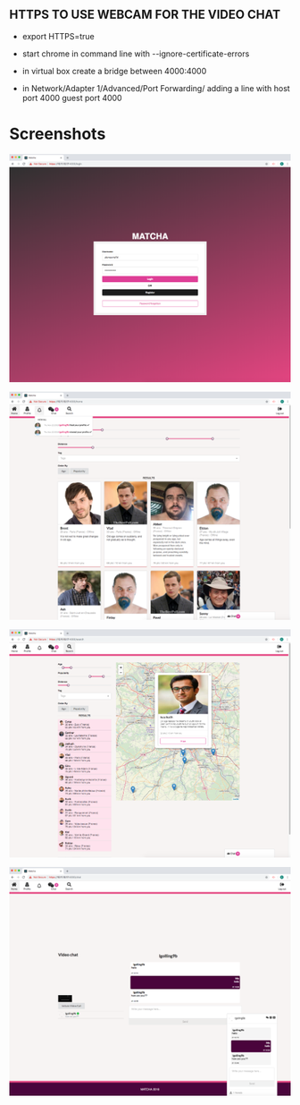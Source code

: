 ## HTTPS TO USE WEBCAM FOR THE VIDEO CHAT
* export HTTPS=true
* start chrome in command line with --ignore-certificate-errors

* in virtual box create a bridge between 4000:4000
* in Network/Adapter 1/Advanced/Port Forwarding/ adding a line with host port 4000 guest port 4000

# Screenshots

![Alt text](/pictures/1.png?raw=true "login")

![Alt text](/pictures/7.png?raw=true "suggestion")

![Alt text](/pictures/6.png?raw=true "search")

![Alt text](/pictures/8.png?raw=true "chat")
